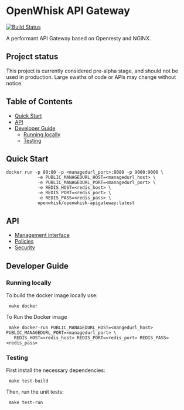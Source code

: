 OpenWhisk API Gateway
=============
[![Build Status](https://travis-ci.org/openwhisk/openwhisk-apigateway.svg?branch=master)](https://travis-ci.org/openwhisk/openwhisk-apigateway)

A performant API Gateway based on Openresty and NGINX.

Project status
---------------
This project is currently considered pre-alpha stage, and should not be used in production. Large swaths of code or APIs may change without notice.


## Table of Contents

* [Quick Start](#quick-start)
* [API](#api)
* [Developer Guide](#developer-guide)
  * [Running locally](#running-locally)
  * [Testing](#testing)


## Quick Start

```
docker run -p 80:80 -p <managedurl_port>:8080 -p 9000:9000 \
            -e PUBLIC_MANAGEDURL_HOST=<managedurl_host> \
            -e PUBLIC_MANAGEDURL_PORT=<managedurl_port> \
            -e REDIS_HOST=<redis_host> \
            -e REDIS_PORT=<redis_port> \
            -e REDIS_PASS=<redis_pass> \
            openwhisk/openwhisk-apigateway:latest
```

## API
- [Management interface](https://github.com/openwhisk/openwhisk-apigateway/blob/master/doc/management_interface.md)
- [Policies](https://github.com/openwhisk/openwhisk-apigateway/blob/master/doc/policies.md)
- [Security](https://github.com/openwhisk/openwhisk-apigateway/blob/master/doc/security.md)


## Developer Guide

### Running locally

 To build the docker image locally use:
 ```
  make docker
 ```

 To Run the Docker image
 ```
  make docker-run PUBLIC_MANAGEDURL_HOST=<mangedurl_host> PUBLIC_MANAGEDURL_PORT=<managedurl_port> \
    REDIS_HOST=<redis_host> REDIS_PORT=<redis_port> REDIS_PASS=<redis_pass>
 ```

 
### Testing

 First install the necessary dependencies:
 ```
  make test-build
 ```
 Then, run the unit tests:
 ```
  make test-run
 ```

